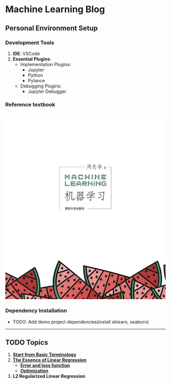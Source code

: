 # Machine Learning Blog

## Personal Environment Setup

### Development Tools
1. **IDE**: VSCode
2. **Essential Plugins**:
   - Implementation Plugins:
     - Jupyter
     - Python
     - Pylance
   - Debugging Plugins:
     - Jupyter Debugger

### Reference textbook
![《Machine Learning》by 周 志华](西瓜书.jpg)

### Dependency Installation
- TODO: Add demo project dependencies(install sklearn, seaborn)

---

## TODO Topics
1. [**Start from Basic Terminology**](https://github.com/mithra-chips/ML_blog/issues/1)
2. [**The Essence of Linear Regression**](https://github.com/mithra-chips/ML_blog/issues/2#issue-3008600106)
    - [**Error and loss function**](https://github.com/mithra-chips/ML_blog/issues/3)
    - [**Optimization**](https://github.com/mithra-chips/ML_blog/issues/4)
3. **L2 Regularized Linear Regression**
